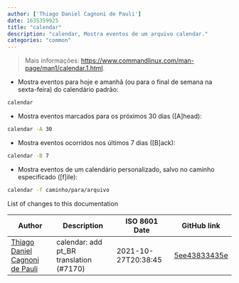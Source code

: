 ```yaml
---
author: ['Thiago Daniel Cagnoni de Pauli']
date: 1635359925
title: "calendar"
description: "calendar, Mostra eventos de um arquivo calendar."
categories: "common"
---
```

> Mais informações: <https://www.commandlinux.com/man-page/man1/calendar.1.html>.

- Mostra eventos para hoje e amanhã (ou para o final de semana na sexta-feira) do calendário padrão:

```bash
calendar
```

- Mostra eventos marcados para os próximos 30 dias ([A]head):

```bash
calendar -A 30
```

- Mostra eventos ocorridos nos últimos 7 dias ([B]ack):

```bash
calendar -B 7
```

- Mostra eventos de um calendário personalizado, salvo no caminho especificado ([f]ile):

```bash
calendar -f caminho/para/arquivo
```
List of changes to this documentation


Author | Description | ISO 8601 Date | GitHub link
------|-----|-----|-----
[Thiago Daniel Cagnoni de Pauli](mailto:39651883+Float07@users.noreply.github.com) | calendar: add pt_BR translation (#7170) | 2021-10-27T20:38:45 | [5ee43833435e](https://github.com/tldr-pages/tldr/commit/5ee43833435e4793655e50d678d43ba8ad505b3b)

